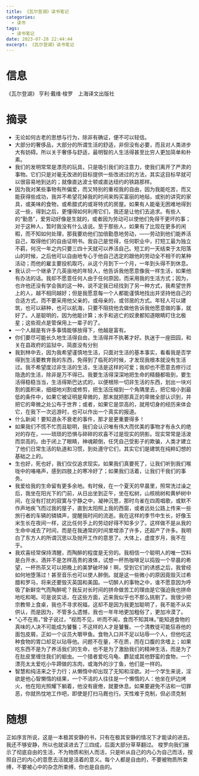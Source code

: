 ```yaml
---
title: 《瓦尔登湖》读书笔记
categories:
  - 读书
tags:
  - 读书笔记
date: 2023-07-28 22:44:44
excerpt: 《瓦尔登湖》读书笔记
---
```


# 信息

《瓦尔登湖》 亨利·戴维·梭罗　上海译文出版社

# 摘录

- 无论如何古老的思想与行为，除非有确证，便不可以轻信。
- 大部分的奢侈品，大部分的所谓生活的舒适，非但没有必要，而且对人类进步大有妨碍。所以关于奢侈与舒适，最明智的人生活得甚至比穷人更加简单和朴素。
- 我们的发明常常是漂亮的玩具，只是吸引我们的注意力，使我们离开了严肃的事物。它们只是对毫无改进的目标提供一些改进过的方法，其实这目标早就可以很容易地到达的；就像直达波士顿或直达纽约的铁路那样。
- 因为我对某些事物有所偏爱，而又特别的重视我的自由，因为我能吃苦，而又能获得些成功，我并不希望花掉我的时间来购买富丽的地毡，或别的讲究的家具，或美味的食物，或希腊式的或哥特式的房屋。如果有人能毫无困难地得到这一些，得到之后，更懂得如何利用它们，我还是让他们去追求。有些人的“勤恳”，爱劳动好像是生就的，或者因为劳动可以使他们免得干更坏的事；对于这种人，暂时我没有什么话说。至于那些人，如果有了比现在更多的闲暇，而不知如何处理，那我要劝他们加倍勤恳地劳动，——劳动到他们能养活自己，取得他们的自由证明书。我自己是觉得，任何职业中，打短工最为独立不羁，何况一年之内只要三四十天就可以养活自己。短工的一天结束于太阳落山的时候，之后他可以自由地专心于他自己选定的跟他的劳动全不相干的某种活动；而他的雇主要投机取巧，从这个月到下一个月，一年到头得不到休息。
- 我认识一个继承了几英亩地的年轻人，他告诉我他愿意像我一样生活，如果他有办法的话。我却不愿意任何人由于任何原因，而采用我的生活方式；因为，也许他还没有学会我的这一种，说不定我已经找到了另一种方式，我希望世界上的人，越不相同越好；但是我愿意每一个人都能谨慎地找出并坚持他自己的合适方式，而不要采用他父亲的，或母亲的，或邻居的方式。年轻人可以建筑，也可以耕种，也可以航海，只要不阻挠他去做他告诉我他愿意做的事，就好了。人是聪明的，因为他能计算；水手和逃亡的奴隶都知道眼睛盯住北极星；这些观点是管保用上一辈子的了。
- 一个人越是有许多事情能够放得下，他越是富有。
- 你们要尽可能长久地生活得自由，生活得并不执著才好。执迷于一座田园，和关在县政府的监狱中，简直没有分别
- 我到林中去，因为我希望谨慎地生活，只面对生活的基本事实，看看我是否学得到生活要教育我的东西，免得到了临死的时候，才发现我根本就没有生活过。我不希望度过非生活的生活，生活是这样的可爱；我却也不愿意去修行过隐逸的生活，除非是万不得已。我要生活得深深地把生命的精髓都吸到，要生活得稳稳当当，生活得斯巴达式的，以便根除一切非生活的东西，划出一块刈割的面积来，细细地刈割或修剪，把生活压缩到一个角隅里去，把它缩小到最低的条件中，如果它被证明是卑微的，那末就把那真正的卑微全部认识到，并把它的卑微之处公布于世界；或者，如果它是崇高的，就用切身的经历来体会它，在我下一次远游时，也可以作出一个真实的报道。
- 什么新闻！要知道永不衰老的事件，那才是更重要得多！
- 如果我们不慌不忙而且聪明，我们会认识唯有伟大而优美的事物才有永久的绝对的存在，——琐琐的恐惧与碎碎的欢喜不过是现实的阴影。现实常常是活泼而崇高的。由于闭上了眼睛，神魂颠倒，任凭自己受影子的欺骗，人类才建立了他们日常生活的轨道和习惯，到处遵守它们，其实它们是建筑在纯粹幻想的基础之上的。
- 生也好，死也好，我们仅仅追求现实。如果我们真要死了，让我们听到我们喉咙中的咯咯声，感到四肢上的寒冷好了；如果我们活着，让我们干我们的事务。
- 我爱给我的生命留有更多余地。有时候，在一个夏天的早晨里，照常洗过澡之后，我坐在阳光下的门前，从日出坐到正午，坐在松树，山核桃树和黄栌树中间，在没有打扰的寂寞与宁静之中，凝神沉思，那时鸟雀在四周唱歌，或默不作声地疾飞而过我的屋子，直到太阳照上我的西窗，或者远处公路上传来一些旅行者的车辆的辚辚声，提醒我时间的流逝。我在这样的季节中生长，好像玉米生长在夜间一样，这比任何手上的劳动好得不知多少了。这样做不是从我的生命中减去了时间，而是在我通常的时间里增添了许多，还超产了许多。我明白了东方人的所谓沉思以及抛开工作的意思了。大体上，虚度岁月，我不在乎。
- 我欢喜经常保持清醒，而陶醉的程度是无穷的。我相信一个聪明人的唯一饮料是白开水，酒并不是怎样高贵的液体，试想一杯热咖啡足以捣毁一个早晨的希望，一杯热茶又可以把晚上的美梦破坏掉！啊，受到它们的诱惑之后，我曾经如何地堕落过！甚至音乐也可以使人醉倒。就是这一些微小的原因竟毁灭过希腊和罗马，将来还要毁灭英国和美国。一切醉人的事物之中，谁不愿意因为呼吸了新鲜空气而陶醉呢？我反对长时间的拼命做苦工的理由是它强迫我也拼命地吃和喝。可是说实话，在这些方面，近来我似乎也不那么挑剔了。我很少把宗教带上食桌，我也不寻求祝福，这却不是因为我更加聪明了，我不能不从实供认，而是因为，不管多么遗憾，我也一年年地更加粗俗了，更加冷漠了。
- “心不在焉，”曾子说过，“视而不见，听而不闻，食而不知其味。”能知道食物的真味的人决不可能成为饕餮；不这样的人才是饕餮。一个清教徒可能狂吞他的面包皮屑，正如一个议员大嚼甲鱼。食物入口并不足以玷辱一个人，但他吃这种食物的胃口却足以玷辱他。问题不在量，不在质，而在口腹的贪嗜上；如果吃东西不是为了养活我们的生命，也不是为了激励我们的精神生活，而是为了在肚皮里缠住我们的蛔虫。一个猎者爱吃乌龟、麝鼠或其他野蛮的食物，一个漂亮太太爱吃小牛蹄做的冻肉，或海外的沙丁鱼，他们是一样的。
- 智慧和纯洁来之于力行；从懒惰中却出现了无知和淫欲。对一个学生来说，淫欲是他心智懒惰的结果，一个不洁的人往往是一个懒惰的人：他坐在炉边烤火，他在阳光照耀下躺着，他没有疲倦，就要休息。如果要避免不洁和一切罪恶，你就热忱地工作吧，即使是打扫马厩也行。天性难于克制，但必须克制

# 随想

正如序言所说，这是一本极其安静的书，只有在极其安静的情况下才能读的进去。我还不够安静，所以也就读进去了三四成，后面大部分草草翻过。
梭罗向我们展示了彻底自由的生活，不为物质和别人而活，只是听从自己的内心为自己而活，按照自己的内心的意愿去活就是活着的意义。每个人都是自由的，不要被物质所束缚，不要被心中的杂念所束缚，你也是自由的。